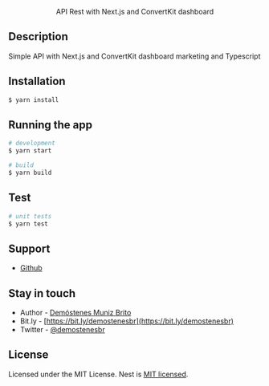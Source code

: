 <p align="center">
  API Rest with Next.js and ConvertKit dashboard
</p>

## Description

Simple API with Next.js and ConvertKit dashboard marketing and Typescript

## Installation

```bash
$ yarn install
```

## Running the app

```bash
# development
$ yarn start

# build
$ yarn build

```

## Test

```bash
# unit tests
$ yarn test

```

## Support

  - [Github](@demostenesbr)

## Stay in touch

- Author - [Demóstenes Muniz Brito](https://demostenes.com.br)
- Bit.ly - [https://bit.ly/demostenesbr](https://bit.ly/demostenesbr)
- Twitter - [@demostenesbr](https://twitter.com/demostenesbr)

## License

Licensed under the MIT License.
Nest is [MIT licensed](LICENSE).
